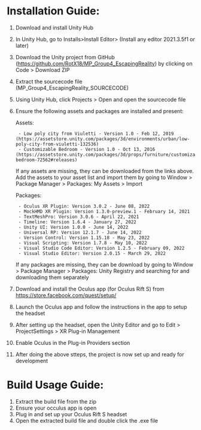 # Installation Guide:
1. Download and install Unity Hub
2. In Unity Hub, go to Installs>Install Editor> (Install any editor 2021.3.5f1 or later)
3. Download the Unity project from GitHub (https://github.com/RotX18/MP_Group4_EscapingReality) by clicking on Code > Download ZIP
4. Extract the sourcecode file (MP_Group4_EscapingReality_SOURCECODE)
5. Using Unity Hub, click Projects > Open and open the sourcecode file
6. Ensure the following assets and packages are installed and present:

	Assets:

		- Low poly city from Viuletti - Version 1.0 - Feb 12, 2019 (https://assetstore.unity.com/packages/3d/environments/urban/low-poly-city-from-viuletti-132536)
		- Customizable Bedroom - Version 1.0 - Oct 13, 2016 (https://assetstore.unity.com/packages/3d/props/furniture/customizable-bedroom-72562#releases)
	If any assets are missing, they can be downloaded from the links above. Add the assets to your asset list and import them by going to Window > Package Manager > Packages: My Assets > Import

	Packages:

		- Oculus XR Plugin: Version 3.0.2 - June 08, 2022
		- MockHMD XR Plugin: Version 1.3.0-preview.1 - February 14, 2021
		- TextMeshPro: Version 3.0.6 - April 22, 2021
		- Timeline: Version 1.6.4 - January 27, 2022
		- Unity UI: Version 1.0.0 - June 14, 2022
		- Universal RP: Version 12.1.7 - June 14, 2022
		- Version Control: Version 1.15.18 - May 23, 2022
		- Visual Scripting: Version 1.7.8 - May 10, 2022
		- Visual Studio Code Editor: Version 1.2.5 - February 09, 2022
		- Visual Studio Editor: Version 2.0.15 - March 29, 2022
	If any packages are missing, they can be download by going to Window > Package Manager > Packages: Unity Registry and searching for and downloading them separately

7. Download and install the Oculus app (for Oculus Rift S) from https://store.facebook.com/quest/setup/
8. Launch the Oculus app and follow the instructions in the app to setup the headset
9. After setting up the headset, open the Unity Editor and go to Edit > ProjectSettings > XR Plug-in Management
10. Enable Oculus in the Plug-in Providers section
11. After doing the above stteps, the project is now set up and ready for development

# Build Usage Guide:
1. Extract the build file from the zip
2. Ensure your occulus app is open
3. Plug in and set up your Oculus Rift S headset
4. Open the extracted build file and double click the .exe file